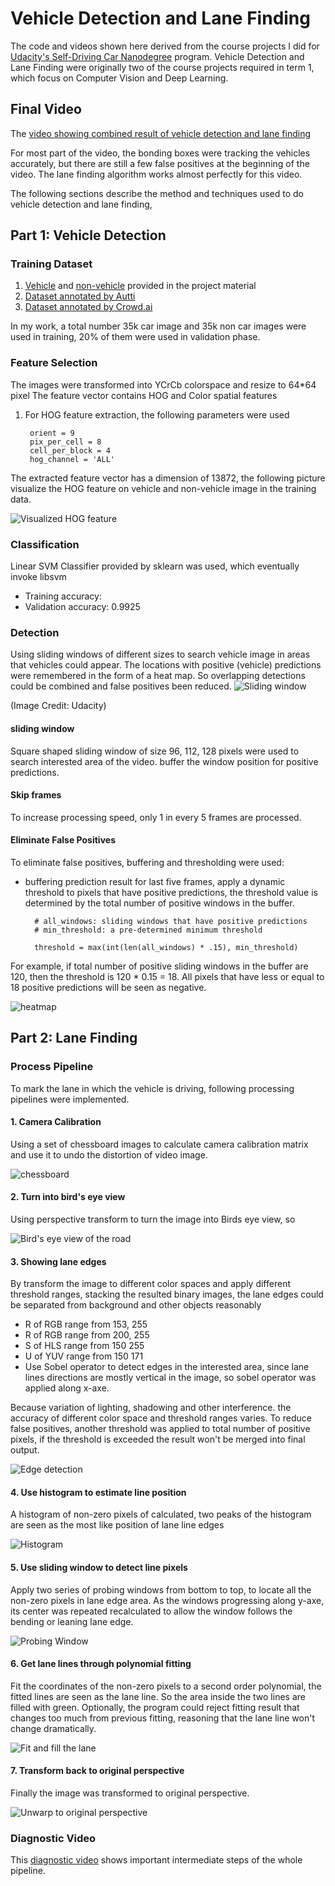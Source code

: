 # Vehicle Detection and Lane Finding

The code and videos shown here derived from the course projects I did for [Udacity's Self-Driving Car Nanodegree](https://www.udacity.com/drive) program. Vehicle Detection and Lane Finding were originally two of the course projects required in term 1, which focus on Computer Vision and Deep Learning.

## Final Video
The [video showing combined result of vehicle detection and lane finding](https://youtu.be/Qjrnx3H-1tc)

For most part of the video, the bonding boxes were tracking the vehicles accurately, but there are still a few false positives at the beginning of the video. The lane finding algorithm works almost perfectly for this video.

The following sections describe the method and techniques used to do vehicle detection and lane finding,

## Part 1: Vehicle Detection
### Training Dataset
1. [Vehicle](https://s3.amazonaws.com/udacity-sdc/Vehicle_Tracking/vehicles.zip) and [non-vehicle](https://s3.amazonaws.com/udacity-sdc/Vehicle_Tracking/non-vehicles.zip) provided in the project material
2. [Dataset annotated by Autti](http://bit.ly/udacity-annotations-autti)
3. [Dataset annotated by Crowd.ai](http://bit.ly/udacity-annoations-crowdai)

In my work, a total number 35k car image and 35k non car images were used in training, 20% of them were used in validation phase.

### Feature Selection
The images were transformed into YCrCb colorspace and resize to 64*64 pixel
The feature vector contains HOG and Color spatial features

1. For HOG feature extraction, the following parameters were used
	
		orient = 9
		pix_per_cell = 8
		cell_per_block = 4
		hog_channel = 'ALL'

The extracted feature vector has a dimension of 13872, the following picture visualize the HOG feature on vehicle and non-vehicle image in the training data.

![Visualized HOG feature](images/HOG_example.png)


### Classification
Linear SVM Classifier provided by sklearn was used, which eventually invoke libsvm

* Training accuracy:
* Validation accuracy: 0.9925

### Detection
Using sliding windows of different sizes to search vehicle image in areas that vehicles could appear. The locations with positive (vehicle) predictions were remembered in the form of a heat map. So overlapping detections could be combined and false positives been reduced.
![Sliding window](images/detection.png)

(Image Credit: Udacity)

#### sliding window
Square shaped sliding window of size 96, 112, 128 pixels were used to search interested area of the video. buffer the window position for positive predictions.

#### Skip frames
To increase processing speed, only 1 in every 5 frames are processed.

#### Eliminate False Positives
To eliminate false positives, buffering and thresholding were used:
* buffering prediction result for last five frames, apply a dynamic threshold to pixels that have positive predictions, the threshold value is determined by the total number of positive windows in the buffer.

		# all_windows: sliding windows that have positive predictions
		# min_threshold: a pre-determined minimum threshold

		threshold = max(int(len(all_windows) * .15), min_threshold)

For example, if total number of positive sliding windows in the buffer are 120, then the threshold is 120 * 0.15 = 18. All pixels that have less or equal to 18 positive predictions will be seen as negative.

![heatmap](images/bboxes_and_heat.png)


## Part 2: Lane Finding


### Process Pipeline

To mark the lane in which the vehicle is driving, following processing pipelines were implemented.

#### 1. Camera Calibration

Using a set of chessboard images to calculate camera calibration matrix and use it to undo the distortion of video image.

![chessboard](images/calibration4.jpg)

#### 2. Turn into bird's eye view
Using perspective transform to turn the image into Birds eye view, so

![Bird's eye view of the road](images/birdseye.png)

#### 3. Showing lane edges

By transform the image to different color spaces and apply different threshold ranges, stacking the resulted binary images, the lane edges could be separated from background and other objects reasonably 
* R of RGB range from 153, 255 
* R of RGB range from 200, 255
* S of HLS range from 150 255
* U of YUV range from 150 171
* Use Sobel operator to detect edges in the interested area, since lane lines directions are mostly vertical in the image, so sobel operator was applied along x-axe.

Because variation of lighting, shadowing and other interference. the accuracy of different color space and threshold ranges varies. To reduce false positives, another threshold was applied to total number of positive pixels, if the threshold is exceeded the result won't be merged into final output.

![Edge detection](images/binary.png)


#### 4. Use histogram to estimate line position
A histogram of non-zero pixels of calculated, two peaks of the histogram are seen as the most like position of lane line edges

![Histogram](images/histogram.png)

#### 5. Use sliding window to detect line pixels
Apply two series of probing windows from bottom to top, to locate all the non-zero pixels in lane edge area. As the windows progressing along y-axe, its center was repeated recalculated to allow the window follows the bending or leaning lane edge.

![Probing Window](images/probing_window.png)

#### 6. Get lane lines through polynomial fitting
Fit the coordinates of the non-zero pixels to a second order polynomial, the fitted lines are seen as the lane line. So the area inside the two lines are filled with green.
Optionally, the program could reject fitting result that changes too much from previous fitting, reasoning that the lane line won't change dramatically.

![Fit and fill the lane](images/fill.png)

#### 7. Transform back to original perspective
Finally the image was transformed to original perspective.

![Unwarp to original perspective](images/unwarp.png)

### Diagnostic Video

This [diagnostic video](https://youtu.be/PSuLr_01EOI) shows important intermediate steps of the whole pipeline.
